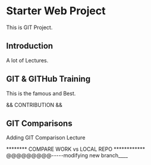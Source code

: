 # Starter Web Project
This is GIT Project.

## Introduction
A lot of Lectures.

## GIT & GITHub Training
This is the famous and Best.

&& CONTRIBUTION &&


## GIT Comparisons
Adding GIT Comparison Lecture

******** COMPARE WORK vs LOCAL REPO ************
@@@@@@@@@-----modifying new branch____